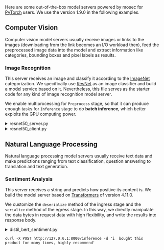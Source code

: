 Here are some out-of-the-box model servers powered by mosec for [PyTorch](https://pytorch.org/) users. We use the version 1.9.0 in the following examples.

## Computer Vision
Computer vision model servers usually receive images or links to the images (downloading from the link becomes an I/O workload then), feed the preprocessed image data into the model and extract information like categories, bounding boxes and pixel labels as results.
### Image Recognition
This server receives an image and classify it according to the [ImageNet](https://www.image-net.org/) categorization. We specifically use [ResNet](https://arxiv.org/abs/1512.03385) as an image classifier and build a model service based on it. Nevertheless, this file serves as the starter code for any kind of image recognition model server.

We enable multiprocessing for `Preprocess` stage, so that it can produce enough tasks for `Inference` stage to do **batch inference**, which better exploits the GPU computing power.
<details>
<summary>resnet50_server.py</summary>
```python
--8<-- "examples/resnet50_server_pytorch.py"
```
</details>
<details>
<summary>resnet50_client.py</summary>
```python
--8<-- "examples/resnet50_client.py"
```
</details>



## Natural Language Processing
Natural language processing model servers usually receive text data and make predictions ranging from text classification, question answering to translation and text generation.
### Sentiment Analysis
This server receives a string and predicts how positive its content is. We build the model server based on [Transformers](https://github.com/huggingface/transformers) of version 4.11.0.

We customize the `deserialize` method of the ingress stage and the `serialize` method of the egress stage. In this way, we directly manipulate the data bytes in request data with high flexibility, and write the results into response body.
<details>
<summary>distil_bert_sentiment.py</summary>
```python
--8<-- "examples/distil_bert_server_pytorch.py"
```
</details>

    curl -X POST http://127.0.0.1:8000/inference -d 'i  bought this product for many times, highly recommend'
